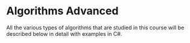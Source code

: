 # Algorithms Advanced
All the various types of algorithms that are studied in this course will be described below in detail with examples in C#.
